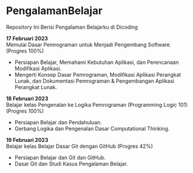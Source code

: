 # PengalamanBelajar
Repository Ini Berisi Pengalaman Belajarku di Dicoding

**17 Februari 2023**   
Memulai Dasar Pemrograman untuk Menjadi Pengembang Software. (Progres 100%)
* Persiapan Belajar, Memahami Kebutuhan Aplikasi, dan Perencanaan Modifikasi Aplikasi.
* Mengerti Konsep Dasar Pemrograman, Modifikasi Aplikasi Perangkat Lunak, dan Dokumentasi Pemrograman & Pengembangan Aplikasi Perangkat Lunak.

**18 Februari 2023**   
Belajar kelas Pengenalan ke Logika Pemrograman (Programming Logic 101) (Progres 100%)
  * Persiapan Belajar dan Pendahuluan.
  * Gerbang Logika dan Pengenalan Dasar Computational Thinking.

**19 Februari 2023**   
Belajar kelas Belajar Dasar Git dengan GitHub (Progres 42%)
  * Persiapan Belajar dan Git dan GitHub.
  * Dasar Git dan Studi Kasus Pengalaman Belajar.
